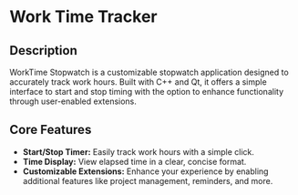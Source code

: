 # Work Time Tracker

## Description
WorkTime Stopwatch is a customizable stopwatch application designed to accurately track work hours. Built with C++ and Qt, it offers a simple interface to start and stop timing with the option to enhance functionality through user-enabled extensions.

## Core Features
- **Start/Stop Timer:** Easily track work hours with a simple click.
- **Time Display:** View elapsed time in a clear, concise format.
- **Customizable Extensions:** Enhance your experience by enabling additional features like project management, reminders, and more.
